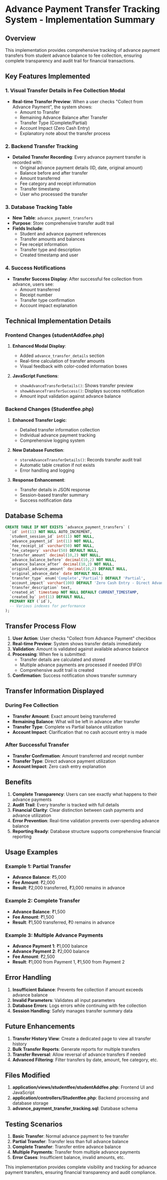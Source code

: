 # Advance Payment Transfer Tracking System - Implementation Summary

## Overview
This implementation provides comprehensive tracking of advance payment transfers from student advance balance to fee collection, ensuring complete transparency and audit trail for financial transactions.

## Key Features Implemented

### 1. Visual Transfer Details in Fee Collection Modal
- **Real-time Transfer Preview**: When a user checks "Collect from Advance Payment", the system shows:
  - Amount to Transfer
  - Remaining Advance Balance after Transfer
  - Transfer Type (Complete/Partial)
  - Account Impact (Zero Cash Entry)
  - Explanatory note about the transfer process

### 2. Backend Transfer Tracking
- **Detailed Transfer Recording**: Every advance payment transfer is recorded with:
  - Original advance payment details (ID, date, original amount)
  - Balance before and after transfer
  - Amount transferred
  - Fee category and receipt information
  - Transfer timestamp
  - User who processed the transfer

### 3. Database Tracking Table
- **New Table**: `advance_payment_transfers`
- **Purpose**: Store comprehensive transfer audit trail
- **Fields Include**:
  - Student and advance payment references
  - Transfer amounts and balances
  - Fee receipt information
  - Transfer type and description
  - Created timestamp and user

### 4. Success Notifications
- **Transfer Success Display**: After successful fee collection from advance, users see:
  - Amount transferred
  - Receipt number
  - Transfer type confirmation
  - Account impact explanation

## Technical Implementation Details

### Frontend Changes (studentAddfee.php)
1. **Enhanced Modal Display**:
   - Added `advance_transfer_details` section
   - Real-time calculation of transfer amounts
   - Visual feedback with color-coded information boxes

2. **JavaScript Functions**:
   - `showAdvanceTransferDetails()`: Shows transfer preview
   - `showAdvanceTransferSuccess()`: Displays success notification
   - Amount input validation against advance balance

### Backend Changes (Studentfee.php)
1. **Enhanced Transfer Logic**:
   - Detailed transfer information collection
   - Individual advance payment tracking
   - Comprehensive logging system

2. **New Database Function**:
   - `storeAdvanceTransferDetails()`: Records transfer audit trail
   - Automatic table creation if not exists
   - Error handling and logging

3. **Response Enhancement**:
   - Transfer details in JSON response
   - Session-based transfer summary
   - Success notification data

## Database Schema

```sql
CREATE TABLE IF NOT EXISTS `advance_payment_transfers` (
  `id` int(11) NOT NULL AUTO_INCREMENT,
  `student_session_id` int(11) NOT NULL,
  `advance_payment_id` int(11) NOT NULL,
  `fee_receipt_id` varchar(50) NOT NULL,
  `fee_category` varchar(50) DEFAULT NULL,
  `transfer_amount` decimal(10,2) NOT NULL,
  `advance_balance_before` decimal(10,2) NOT NULL,
  `advance_balance_after` decimal(10,2) NOT NULL,
  `original_advance_amount` decimal(10,2) DEFAULT NULL,
  `original_advance_date` date DEFAULT NULL,
  `transfer_type` enum('Complete','Partial') DEFAULT 'Partial',
  `account_impact` varchar(100) DEFAULT 'Zero Cash Entry - Direct Advance Utilization',
  `transfer_description` text,
  `created_at` timestamp NOT NULL DEFAULT CURRENT_TIMESTAMP,
  `created_by` int(11) DEFAULT NULL,
  PRIMARY KEY (`id`),
  -- Various indexes for performance
);
```

## Transfer Process Flow

1. **User Action**: User checks "Collect from Advance Payment" checkbox
2. **Real-time Preview**: System shows transfer details immediately
3. **Validation**: Amount is validated against available advance balance
4. **Processing**: When fee is submitted:
   - Transfer details are calculated and stored
   - Multiple advance payments are processed if needed (FIFO)
   - Comprehensive audit trail is created
5. **Confirmation**: Success notification shows transfer summary

## Transfer Information Displayed

### During Fee Collection
- **Transfer Amount**: Exact amount being transferred
- **Remaining Balance**: What will be left in advance after transfer
- **Transfer Type**: Complete vs Partial balance utilization
- **Account Impact**: Clarification that no cash account entry is made

### After Successful Transfer
- **Transfer Confirmation**: Amount transferred and receipt number
- **Transfer Type**: Direct advance payment utilization
- **Account Impact**: Zero cash entry explanation

## Benefits

1. **Complete Transparency**: Users can see exactly what happens to their advance payments
2. **Audit Trail**: Every transfer is tracked with full details
3. **Financial Clarity**: Clear distinction between cash payments and advance utilization
4. **Error Prevention**: Real-time validation prevents over-spending advance balance
5. **Reporting Ready**: Database structure supports comprehensive financial reporting

## Usage Examples

### Example 1: Partial Transfer
- **Advance Balance**: ₹5,000
- **Fee Amount**: ₹2,000
- **Result**: ₹2,000 transferred, ₹3,000 remains in advance

### Example 2: Complete Transfer
- **Advance Balance**: ₹1,500
- **Fee Amount**: ₹1,500
- **Result**: ₹1,500 transferred, ₹0 remains in advance

### Example 3: Multiple Advance Payments
- **Advance Payment 1**: ₹1,000 balance
- **Advance Payment 2**: ₹2,000 balance
- **Fee Amount**: ₹2,500
- **Result**: ₹1,000 from Payment 1, ₹1,500 from Payment 2

## Error Handling

1. **Insufficient Balance**: Prevents fee collection if amount exceeds advance balance
2. **Invalid Parameters**: Validates all input parameters
3. **Database Errors**: Logs errors while continuing with fee collection
4. **Session Handling**: Safely manages transfer summary data

## Future Enhancements

1. **Transfer History View**: Create a dedicated page to view all transfer history
2. **Bulk Transfer Reports**: Generate reports for multiple transfers
3. **Transfer Reversal**: Allow reversal of advance transfers if needed
4. **Advanced Filtering**: Filter transfers by date, amount, fee category, etc.

## Files Modified

1. **application/views/studentfee/studentAddfee.php**: Frontend UI and JavaScript
2. **application/controllers/Studentfee.php**: Backend processing and database storage
3. **advance_payment_transfer_tracking.sql**: Database schema

## Testing Scenarios

1. **Basic Transfer**: Normal advance payment to fee transfer
2. **Partial Transfer**: Transfer less than full advance balance
3. **Complete Transfer**: Transfer entire advance balance
4. **Multiple Payments**: Transfer from multiple advance payments
5. **Error Cases**: Insufficient balance, invalid amounts, etc.

This implementation provides complete visibility and tracking for advance payment transfers, ensuring financial transparency and audit compliance.
